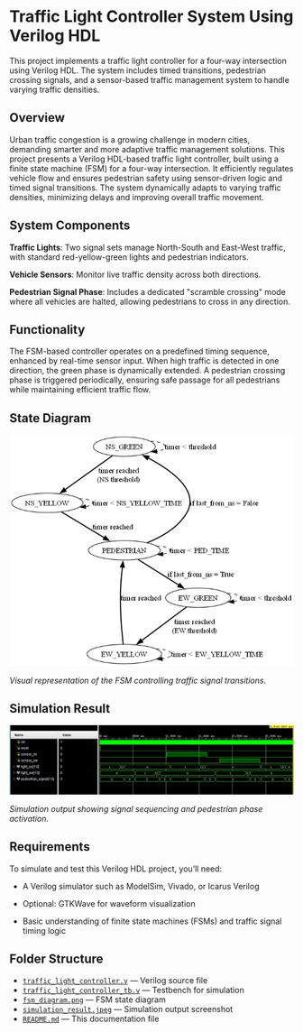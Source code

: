 # Traffic Light Controller System Using Verilog HDL
This project implements a traffic light controller for a four-way intersection using Verilog HDL. The system includes timed transitions, pedestrian crossing signals, and a sensor-based traffic management system to handle varying traffic densities.

## Overview
Urban traffic congestion is a growing challenge in modern cities, demanding smarter and more adaptive traffic management solutions. This project presents a Verilog HDL-based traffic light controller, built using a finite state machine (FSM) for a four-way intersection. It efficiently regulates vehicle flow and ensures pedestrian safety using sensor-driven logic and timed signal transitions. The system dynamically adapts to varying traffic densities, minimizing delays and improving overall traffic movement.

## System Components
**Traffic Lights**: Two signal sets manage North-South and East-West traffic, with standard red-yellow-green lights and pedestrian indicators.

**Vehicle Sensors**: Monitor live traffic density across both directions.

**Pedestrian Signal Phase**: Includes a dedicated "scramble crossing" mode where all vehicles are halted, allowing pedestrians to cross in any direction.

## Functionality
The FSM-based controller operates on a predefined timing sequence, enhanced by real-time sensor input. When high traffic is detected in one direction, the green phase is dynamically extended. A pedestrian crossing phase is triggered periodically, ensuring safe passage for all pedestrians while maintaining efficient traffic flow.


## State Diagram
![State Diagram](fsm_diagram.png)

_Visual representation of the FSM controlling traffic signal transitions._

## Simulation Result
![Simulation Result](simulation_result.jpeg)

_Simulation output showing signal sequencing and pedestrian phase activation._

## Requirements
To simulate and test this Verilog HDL project, you’ll need:
- A Verilog simulator such as ModelSim, Vivado, or Icarus Verilog

- Optional: GTKWave for waveform visualization

- Basic understanding of finite state machines (FSMs) and traffic signal timing logic

 ## Folder Structure
- [`traffic_light_controller.v`](./traffic_light_controller.v) — Verilog source file
- [`traffic_light_controller_tb.v`](./traffic_light_controller_tb.v) — Testbench for simulation
- [`fsm_diagram.png`](./fsm_diagram.png) — FSM state diagram
- [`simulation_result.jpeg`](./simulation_result.jpeg) — Simulation output screenshot
- [`README.md`](./README.md) — This documentation file


 
